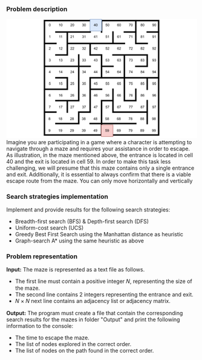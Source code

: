 ### Problem description
![Example maze image.](/Document/example.png)
Imagine you are participating in a game where a character is attempting to navigate through
a maze and requires your assistance in order to escape. As illustration, in the maze
mentioned above, the entrance is located in cell 40 and the exit is located in cell 59. In
order to make this task less challenging, we will presume that this maze contains only a
single entrance and exit. Additionally, it is essential to always confirm that there is a viable
escape route from the maze. You can only move horizontally and vertically
### Search strategies implementation
Implement and provide results for the following search strategies:
- Breadth-first search (BFS) & Depth-first search (DFS)
- Uniform-cost search (UCS)
- Greedy Best First Search using the Manhattan distance as heuristic
- Graph-search A* using the same heuristic as above
### Problem representation
**Input:** The maze is represented as a text file as follows.
- The first line must contain a positive integer 𝑁, representing the size of the maze.
- The second line contains 2 integers representing the entrance and exit.
- 𝑁 × 𝑁 next line contains an adjacency list or adjacency matrix.

**Output:** The program must create a file that contain the corresponding search results for the mazes in folder "Output" and print the following information to the console:
- The time to escape the maze.
- The list of nodes explored in the correct order.
- The list of nodes on the path found in the correct order.

